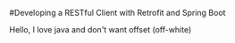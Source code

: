 #Developing a RESTful Client with Retrofit and Spring Boot

Hello, I love java and don't want offset (off-white)